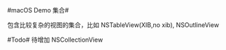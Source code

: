 
#macOS Demo 集合#

包含比较复杂的视图的集合，比如 NSTableView(XIB,no xib), NSOutlineView

#Todo#
待增加 NSCollectionView 
